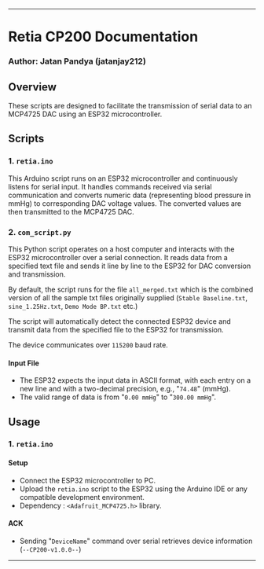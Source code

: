 
---

# Retia CP200 Documentation
### Author: Jatan Pandya (jatanjay212)
## Overview

These scripts are designed to facilitate the transmission of serial data to an MCP4725 DAC using an ESP32 microcontroller. 

## Scripts

### 1. `retia.ino`

This Arduino script runs on an ESP32 microcontroller and continuously listens for serial input. 
It handles commands received via serial communication and converts numeric data (representing blood pressure in mmHg) to corresponding DAC voltage values. 
The converted values are then transmitted to the MCP4725 DAC.

### 2. `com_script.py`

This Python script operates on a host computer and interacts with the ESP32 microcontroller over a serial connection. 
It reads data from a specified text file and sends it line by line to the ESP32 for DAC conversion and transmission. 

By default, the script runs for the file `all_merged.txt` which is the combined version of all the sample txt files originally supplied (`Stable Baseline.txt`, `sine_1.25Hz.txt`, `Demo Mode BP.txt` etc.)

The script will automatically detect the connected ESP32 device and transmit data from the specified file to the ESP32 for transmission.

The device communicates over `115200` baud rate.

#### Input File

- The ESP32 expects the input data in ASCII format, with each entry on a new line and with a two-decimal precision, e.g., "``74.48``" (mmHg).
- The valid range of data is from "``0.00 mmHg``" to "``300.00 mmHg``".

## Usage

### 1. `retia.ino`

#### Setup

- Connect the ESP32 microcontroller to PC.
- Upload the `retia.ino` script to the ESP32 using the Arduino IDE or any compatible development environment.
- Dependency : `<Adafruit_MCP4725.h>` library.

#### ACK

- Sending "``DeviceName``" command over serial retrieves device information (`--CP200-v1.0.0--`)

---

